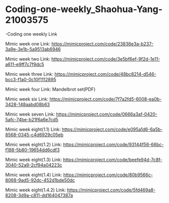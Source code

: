 # Coding-one-weekly_Shaohua-Yang-21003575

-Coding one weekly Link

Mimic week one Link: https://mimicproject.com/code/23836e3a-b237-3a9e-3e1b-5a9513ab6946

Mimic week two Link: https://mimicproject.com/code/3e5bf6ef-9f2d-1e11-a611-e9ff7c7f9dc5

Mimic week three Link: https://mimicproject.com/code/48bc8214-d546-bcc3-f1a0-0c10f1112895

Mimic week four Link: Mandelbrot set(PDF) 

Mimic week six Link: https://mimicproject.com/code/7f7a2fd5-6008-ea0b-3428-148aabd08b63

Mimic week seven Link: https://mimicproject.com/code/0666a3af-0420-5afc-74be-b21f6a6e7cd5

Mimic week eight(1.1) Link: https://mimicproject.com/code/e095a1d6-6a5b-8568-0345-c4d6929c05eb

Mimic week eight(1.2) Link: https://mimicproject.com/code/93144f56-66bc-f188-5b80-19654dd6cdf3

Mimic week eight(1.3) Link: https://mimicproject.com/code/beefe94d-7c8f-3040-52a9-2cf94a04223c

Mimic week eight(1.4) Link: https://mimicproject.com/code/80b9566c-8068-9ad5-92dc-452d1bde50dc

Mimic week eight(1.4.2) Link: https://mimicproject.com/code/5fd469a8-8208-3d9a-c811-dd164047387a
